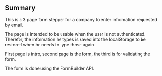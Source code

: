 ## Summary

This is a 3 page form stepper for a company to enter information requested by email.

The page is intended to be usable when the user is not authenticated. Therefor, the information
he types is saved into the localStorage to be restored when he needs to type those again.

First page is intro, second page is the form, the third is for validating the form.


The form is done using the FormBuilder API.